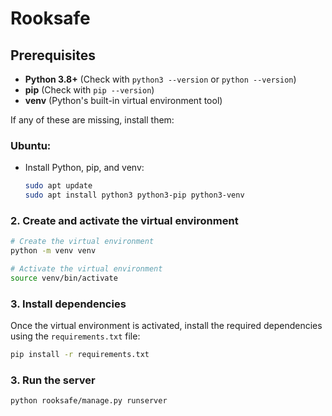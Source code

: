 # Rooksafe 
## Prerequisites
- **Python 3.8+** (Check with `python3 --version` or `python --version`)
- **pip** (Check with `pip --version`)
- **venv** (Python's built-in virtual environment tool)

If any of these are missing, install them:

### Ubuntu:

- Install Python, pip, and venv:

    ```bash
    sudo apt update
    sudo apt install python3 python3-pip python3-venv
    ```

### 2. Create and activate the virtual environment
```bash
# Create the virtual environment
python -m venv venv

# Activate the virtual environment
source venv/bin/activate
```


### 3. Install dependencies
Once the virtual environment is activated, install the required dependencies using the `requirements.txt` file:
```bash
pip install -r requirements.txt
```
### 3. Run the server
	python rooksafe/manage.py runserver
